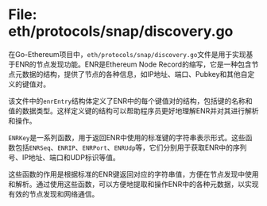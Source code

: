 # File: eth/protocols/snap/discovery.go

在Go-Ethereum项目中，`eth/protocols/snap/discovery.go`文件是用于实现基于ENR的节点发现功能。ENR是Ethereum Node Record的缩写，它是一种包含节点元数据的结构，提供了节点的各种信息，如IP地址、端口、Pubkey和其他自定义的键值对。

该文件中的`enrEntry`结构体定义了ENR中的每个键值对的结构，包括键的名称和值的数据类型。这样定义键的结构可以帮助程序员更好地理解ENR并对其进行解析和操作。

`ENRKey`是一系列函数，用于返回ENR中使用的标准键的字符串表示形式。这些函数包括`ENRSeq`、`ENRIP`、`ENRPort`、`ENRUdp`等，它们分别用于获取ENR中的序列号、IP地址、端口和UDP标识等值。

这些函数的作用是根据标准的ENR键返回对应的字符串值，方便在节点发现中使用和解析。通过使用这些函数，可以方便地提取和操作ENR中的各种元数据，以实现有效的节点发现和网络通信。

